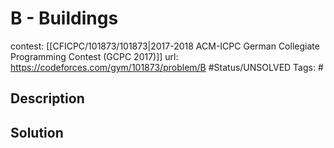 # B - Buildings

contest: [[CFICPC/101873/101873|2017-2018 ACM-ICPC German Collegiate Programming Contest (GCPC 2017)]]
url: https://codeforces.com/gym/101873/problem/B
#Status/UNSOLVED
Tags: #

## Description

## Solution

